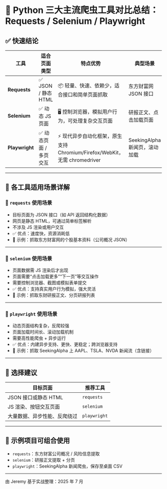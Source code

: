 
# 🧠 Python 三大主流爬虫工具对比总结：Requests / Selenium / Playwright

## ✅ 快速结论

| 工具         | 适合页面类型        | 特点优势                                                 | 典型场景 |
|--------------|----------------------|------------------------------------------------------------|----------|
| **Requests** | ✅ JSON / 静态 HTML   | 📦 轻量、快速、依赖少，适合接口和简单页面抓取              | 东方财富网 JSON 接口 |
| **Selenium** | ✅ 动态 JS 页面       | 🖥️ 控制浏览器，模拟用户行为，可处理复杂交互页面             | 研报正文、点击加载页面 |
| **Playwright** | ✅ 动态页面 / 多页交互 | ⚡ 现代异步自动化框架，原生支持 Chromium/Firefox/WebKit，无需 chromedriver | SeekingAlpha 新闻页，滚动加载 |

---

## 📌 各工具适用场景详解

### 🔹 `requests` 使用场景

- 目标页面为 JSON 接口（如 API 返回结构化数据）
- 网页是静态 HTML，可通过简单标签解析
- 不涉及 JS 渲染或用户交互
- ✅ 优点：速度快，资源消耗低
- 🧪 示例：抓取东方财富网的个股基本资料（公司概况 JSON）

---

### 🔹 `selenium` 使用场景

- 页面数据需 JS 渲染后才出现
- 页面需要“点击加载更多”“下一页”等交互操作
- 需要控制浏览器、截图或模拟表单提交
- ✅ 优点：支持真实用户行为模拟，强大灵活
- 🧪 示例：抓取东财研报正文、分页研报列表

---

### 🔹 `playwright` 使用场景

- 动态页面结构复杂，反爬较强
- 页面加载时间长、滚动加载机制
- 需要高性能爬虫 + 异步运行
- ✅ 优点：内建异步支持、更快、更稳定；跨浏览器支持
- 🧪 示例：抓取 SeekingAlpha 上 AAPL、TSLA、NVDA 新闻流（含链接）

---

## 🧠 选择建议

| 目标页面 | 推荐工具 |
|----------|-----------|
| JSON 接口或静态 HTML | `requests` |
| JS 渲染、按钮交互页面 | `selenium` |
| 大量数据、异步性能、反爬绕过 | `playwright` |

---

## 📂 示例项目可组合使用

- `requests`：东方财富公司概况 / 风险信息提取
- `selenium`：研报正文提取 + 分页
- `playwright`：SeekingAlpha 新闻爬虫，保存至桌面 CSV

---

由 Jeremy 基于实战整理：2025 年 7 月
